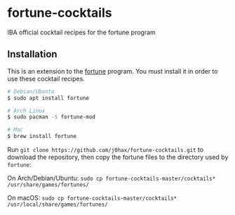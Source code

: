 # fortune-cocktails
IBA official cocktail recipes for the fortune program

## Installation
This is an extension to the [fortune](http://linux.die.net/man/6/fortune) program. You must install it in order to use these cocktail recipes.

```bash
# Debian/Ubuntu
$ sudo apt install fortune

# Arch Linux
$ sudo pacman -S fortune-mod

# Mac
$ brew install fortune
```

Run `git clone https://github.com/j0hax/fortune-cocktails.git` to download the repository, then copy the fortune files to the directory used by `fortune`:

On Arch/Debian/Ubuntu: `sudo cp fortune-cocktails-master/cocktails* /usr/share/games/fortunes/`

On macOS: `sudo cp fortune-cocktails-master/cocktails* /usr/local/share/games/fortunes/`
